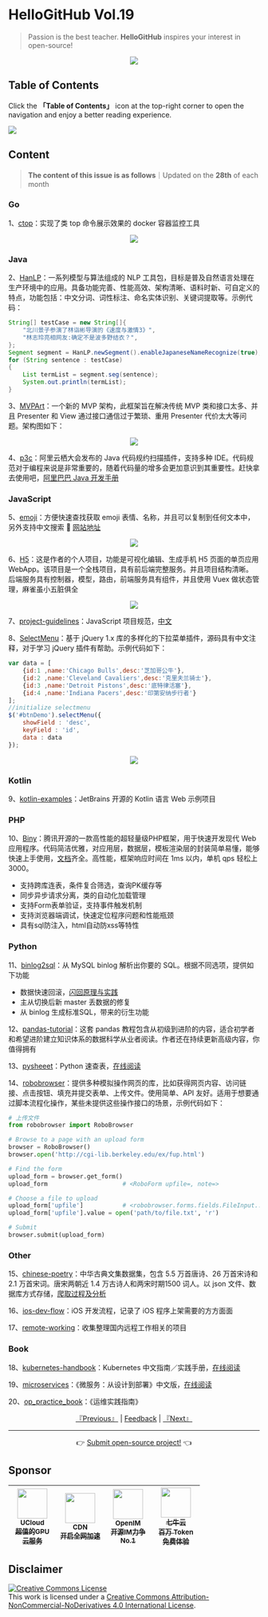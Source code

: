 # HelloGitHub Vol.19
> Passion is the best teacher. **HelloGitHub** inspires your interest in open-source!
<p align="center">
    <img src='https://raw.githubusercontent.com/521xueweihan/img_logo/master/logo/cover.jpg' style="max-width:100%;"></img>
</p>

## Table of Contents

Click the **「Table of Contents」** icon at the top-right corner to open the navigation and enjoy a better reading experience.

![](https://raw.githubusercontent.com/521xueweihan/img_logo/master/logo/catalog.png)

## Content
> **The content of this issue is as follows**｜Updated on the **28th** of each month

### Go
1、[ctop](https://hellogithub.com/en/periodical/statistics/click?target=https://github.com/bcicen/ctop)：实现了类 top 命令展示效果的 docker 容器监控工具


<p align="center"><img src='https://raw.githubusercontent.com/521xueweihan/img/master/hellogithub/19/77419377.gif' style="max-width:80%; max-height=80%;"></img></p>

### Java
2、[HanLP](https://hellogithub.com/en/periodical/statistics/click?target=https://github.com/hankcs/HanLP)：一系列模型与算法组成的 NLP 工具包，目标是普及自然语言处理在生产环境中的应用。具备功能完善、性能高效、架构清晰、语料时新、可自定义的特点，功能包括：中文分词、词性标注、命名实体识别、关键词提取等。示例代码：
```java
String[] testCase = new String[]{
    "北川景子参演了林诣彬导演的《速度与激情3》",
    "林志玲亮相网友:确定不是波多野结衣？",
};
Segment segment = HanLP.newSegment().enableJapaneseNameRecognize(true);
for (String sentence : testCase)
{
    List termList = segment.seg(sentence);
    System.out.println(termList);
}
```


3、[MVPArt](https://hellogithub.com/en/periodical/statistics/click?target=https://github.com/JessYanCoding/MVPArt)：一个新的 MVP 架构，此框架旨在解决传统 MVP 类和接口太多、并且 Presenter 和 View 通过接口通信过于繁琐、重用 Presenter 代价太大等问题。架构图如下：


<p align="center"><img src='https://raw.githubusercontent.com/521xueweihan/img/master/hellogithub/19/83117984.png' style="max-width:80%; max-height=80%;"></img></p>

4、[p3c](https://hellogithub.com/en/periodical/statistics/click?target=https://github.com/alibaba/p3c)：阿里云栖大会发布的 Java 代码规约扫描插件，支持多种 IDE。代码规范对于编程来说是非常重要的，随着代码量的增多会更加意识到其重要性。赶快拿去使用吧，[阿里巴巴 Java 开发手册](https://github.com/alibaba/p3c/blob/master/%E9%98%BF%E9%87%8C%E5%B7%B4%E5%B7%B4Java%E5%BC%80%E5%8F%91%E6%89%8B%E5%86%8C%EF%BC%88%E7%BB%88%E6%9E%81%E7%89%88%EF%BC%89.pdf)


### JavaScript
5、[emoji](https://hellogithub.com/en/periodical/statistics/click?target=https://github.com/gee1k/emoji)：方便快速查找获取 emoji 表情、名称，并且可以复制到任何文本中，另外支持中文搜索 💯 [网站地址](http://emoji.svend.cc/)


<p align="center"><img src='https://raw.githubusercontent.com/521xueweihan/img/master/hellogithub/19/104567903.gif' style="max-width:80%; max-height=80%;"></img></p>

6、[H5](https://hellogithub.com/en/periodical/statistics/click?target=https://github.com/answershuto/H5)：这是作者的个人项目，功能是可视化编辑、生成手机 H5 页面的单页应用 WebApp。该项目是一个全栈项目，具有前后端完整服务。并且项目结构清晰。后端服务具有控制器，模型，路由，前端服务具有组件，并且使用 Vuex 做状态管理，麻雀虽小五脏俱全


<p align="center"><img src='https://raw.githubusercontent.com/521xueweihan/img/master/hellogithub/19/76468697.gif' style="max-width:80%; max-height=80%;"></img></p>

7、[project-guidelines](https://hellogithub.com/en/periodical/statistics/click?target=https://github.com/elsewhencode/project-guidelines)：JavaScript 项目规范，[中文](https://github.com/wearehive/project-guidelines/blob/master/README-zh.md)


8、[SelectMenu](https://hellogithub.com/en/periodical/statistics/click?target=https://github.com/TerryZ/SelectMenu)：基于 jQuery 1.x 库的多样化的下拉菜单插件，源码具有中文注释，对于学习 jQuery 插件有帮助。示例代码如下：
```javascript
var data = [
    {id:1 ,name:'Chicago Bulls',desc:'芝加哥公牛'},
    {id:2 ,name:'Cleveland Cavaliers',desc:'克里夫兰骑士'},
    {id:3 ,name:'Detroit Pistons',desc:'底特律活塞'},
    {id:4 ,name:'Indiana Pacers',desc:'印第安纳步行者'}
];
//initialize selectmenu
$('#btnDemo').selectMenu({
    showField : 'desc',
    keyField : 'id',
    data : data
});
```


<p align="center"><img src='https://raw.githubusercontent.com/521xueweihan/img/master/hellogithub/19/106082125.png' style="max-width:80%; max-height=80%;"></img></p>

### Kotlin
9、[kotlin-examples](https://hellogithub.com/en/periodical/statistics/click?target=https://github.com/Kotlin/kotlin-examples)：JetBrains 开源的 Kotlin 语言 Web 示例项目


### PHP
10、[Biny](https://hellogithub.com/en/periodical/statistics/click?target=https://github.com/Tencent/Biny)：腾讯开源的一款高性能的超轻量级PHP框架，用于快速开发现代 Web 应用程序。代码简洁优雅，对应用层，数据层，模板渲染层的封装简单易懂，能够快速上手使用，[文档](http://www.billge.cc/)齐全。高性能，框架响应时间在 1ms 以内，单机 qps 轻松上3000。
- 支持跨库连表，条件复合筛选，查询PK缓存等
- 同步异步请求分离，类的自动化加载管理
- 支持Form表单验证，支持事件触发机制
- 支持浏览器端调试，快速定位程序问题和性能瓶颈
- 具有sql防注入，html自动防xss等特性


### Python
11、[binlog2sql](https://hellogithub.com/en/periodical/statistics/click?target=https://github.com/danfengcao/binlog2sql)：从 MySQL binlog 解析出你要的 SQL。根据不同选项，提供如下功能
- 数据快速回滚，[闪回原理与实践](https://github.com/danfengcao/binlog2sql/blob/master/example/mysql-flashback-priciple-and-practice.md)
- 主从切换后新 master 丢数据的修复
- 从 binlog 生成标准SQL，带来的衍生功能


12、[pandas-tutorial](https://hellogithub.com/en/periodical/statistics/click?target=https://github.com/hangsz/pandas-tutorial)：这套 pandas 教程包含从初级到进阶的内容，适合初学者和希望进阶建立知识体系的数据科学从业者阅读。作者还在持续更新高级内容，你值得拥有


13、[pysheeet](https://hellogithub.com/en/periodical/statistics/click?target=https://github.com/crazyguitar/pysheeet)：Python 速查表，[在线阅读](https://www.pythonsheets.com/)


14、[robobrowser](https://hellogithub.com/en/periodical/statistics/click?target=https://github.com/jmcarp/robobrowser)：提供多种模拟操作网页的库，比如获得网页内容、访问链接、点击按钮、填充并提交表单、上传文件。使用简单、API 友好。适用于想要通过脚本流程化操作，某些未提供这些操作接口的场景，示例代码如下：
```python
# 上传文件
from robobrowser import RoboBrowser

# Browse to a page with an upload form
browser = RoboBrowser()
browser.open('http://cgi-lib.berkeley.edu/ex/fup.html')

# Find the form
upload_form = browser.get_form()
upload_form                     # <RoboForm upfile=, note=>

# Choose a file to upload
upload_form['upfile']           # <robobrowser.forms.fields.FileInput...>
upload_form['upfile'].value = open('path/to/file.txt', 'r')

# Submit
browser.submit(upload_form)
```


### Other
15、[chinese-poetry](https://hellogithub.com/en/periodical/statistics/click?target=https://github.com/chinese-poetry/chinese-poetry)：中华古典文集数据集，包含 5.5 万首唐诗、26 万首宋诗和 2.1 万首宋词。唐宋两朝近 1.4 万古诗人和两宋时期1500 词人。以 json 文件、数据库方式存储，[爬取过程及分析](https://jackeygao.io/words/crawl-ci.html)


16、[ios-dev-flow](https://hellogithub.com/en/periodical/statistics/click?target=https://github.com/leecade/ios-dev-flow)：iOS 开发流程，记录了 iOS 程序上架需要的方方面面


17、[remote-working](https://hellogithub.com/en/periodical/statistics/click?target=https://github.com/greatghoul/remote-working)：收集整理国内远程工作相关的项目


### Book
18、[kubernetes-handbook](https://hellogithub.com/en/periodical/statistics/click?target=https://github.com/rootsongjc/kubernetes-handbook)：Kubernetes 中文指南／实践手册，[在线阅读](https://jimmysong.io/kubernetes-handbook/)


19、[microservices](https://hellogithub.com/en/periodical/statistics/click?target=https://github.com/DocsHome/microservices)：《微服务：从设计到部署》中文版，[在线阅读](http://oopsguy.com/books/microservices/index.html)


20、[op_practice_book](https://hellogithub.com/en/periodical/statistics/click?target=https://github.com/meetbill/op_practice_book)：《运维实践指南》




<p align="center">
    <a href="https://github.com/521xueweihan/HelloGitHub/blob/master/content/en/HelloGitHub18.md">『Previous』</a> | <a href='https://github.com/521xueweihan/HelloGitHub/issues/899'>Feedback</a> | <a href="https://github.com/521xueweihan/HelloGitHub/blob/master/content/en/HelloGitHub20.md">『Next』</a>
</p>

---
<p align="center">
    👉 <a href='https://hellogithub.com/en/periodical'>Submit open-source project!</a> 👈<br>
</p>

## Sponsor


<table>
  <thead>
    <tr>
      <th align="center" style="width: 80px;">
        <a href="https://www.compshare.cn/?utm_term=logo&utm_campaign=hellogithub&utm_source=otherdsp&utm_medium=display&ytag=logo_hellogithub_otherdsp_display">          <img src="https://raw.githubusercontent.com/521xueweihan/img_logo/master/logo/ucloud.png" width="60px"><br>
          <sub>UCloud</sub><br>
          <sub>超值的GPU云服务</sub>
        </a>
      </th>
      <th align="center" style="width: 80px;">
        <a href="https://www.upyun.com/?from=hellogithub">
          <img src="https://raw.githubusercontent.com/521xueweihan/img_logo/master/logo/upyun.png" width="60px"><br>
          <sub>CDN</sub><br>
          <sub>开启全网加速</sub>
        </a>
      </th>
      <th align="center" style="width: 80px;">
        <a href="https://github.com/OpenIMSDK/Open-IM-Server">
          <img src="https://raw.githubusercontent.com/521xueweihan/img_logo/master/logo/im.png" width="60px"><br>
          <sub>OpenIM</sub><br>
          <sub>开源IM力争No.1</sub>
        </a>
      </th>
      <th align="center" style="width: 80px;">
        <a href="https://www.qiniu.com/products/ai-token-api?utm_source=hello">
          <img src="https://raw.githubusercontent.com/521xueweihan/img_logo/master/logo/qiniu.jpg" width="60px"><br>
          <sub>七牛云</sub><br>
          <sub>百万 Token 免费体验</sub>
        </a>
      </th>
    </tr>
  </thead>
</table>


## Disclaimer
<a rel="license" href="https://creativecommons.org/licenses/by-nc-nd/4.0/"><img alt="Creative Commons License" style="border-width: 0" src="https://licensebuttons.net/l/by-nc-nd/4.0/88x31.png"></a><br>
This work is licensed under a <a rel="license" href="https://creativecommons.org/licenses/by-nc-nd/4.0/">Creative Commons Attribution-NonCommercial-NoDerivatives 4.0 International License</a>.